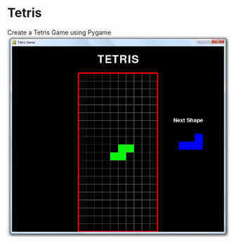 # Tetris
Create a Tetris Game using Pygame
![alt text](https://github.com/YessOn/Tetris/blob/master/Tetris.png?raw=true)
